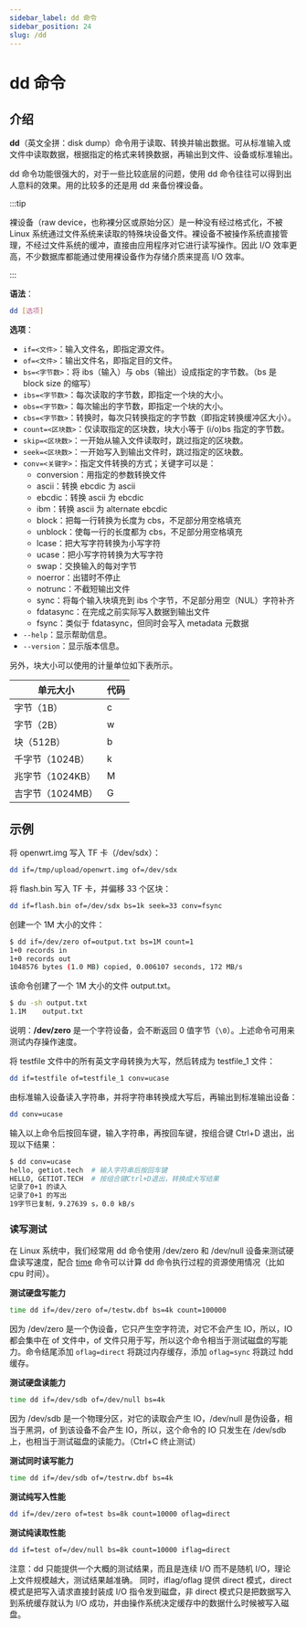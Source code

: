 ```yaml
---
sidebar_label: dd 命令
sidebar_position: 24
slug: /dd
---
```


# dd 命令



## 介绍

**dd**（英文全拼：disk dump）命令用于读取、转换并输出数据。可从标准输入或文件中读取数据，根据指定的格式来转换数据，再输出到文件、设备或标准输出。

dd 命令功能很强大的，对于一些比较底层的问题，使用 dd 命令往往可以得到出人意料的效果。用的比较多的还是用 dd 来备份裸设备。

:::tip

裸设备（raw device，也称裸分区或原始分区）是一种没有经过格式化，不被 Linux 系统通过文件系统来读取的特殊块设备文件。裸设备不被操作系统直接管理，不经过文件系统的缓冲，直接由应用程序对它进行读写操作。因此 I/O 效率更高，不少数据库都能通过使用裸设备作为存储介质来提高 I/O 效率。

:::

**语法**：

```bash
dd [选项]
```

**选项**：

- `if=<文件>`：输入文件名，即指定源文件。
- `of=<文件>`：输出文件名，即指定目的文件。
- `bs=<字节数>`：将 ibs（输入）与 obs（输出）设成指定的字节数。（bs 是  block size 的缩写）
- `ibs=<字节数>`：每次读取的字节数，即指定一个块的大小。
- `obs=<字节数>`：每次输出的字节数，即指定一个块的大小。
- `cbs=<字节数>`：转换时，每次只转换指定的字节数（即指定转换缓冲区大小）。
- `count=<区块数>`：仅读取指定的区块数，块大小等于 (i/o)bs 指定的字节数。
- `skip=<区块数>`：一开始从输入文件读取时，跳过指定的区块数。
- `seek=<区块数>`：一开始写入到输出文件时，跳过指定的区块数。
- `conv=<关键字>`：指定文件转换的方式；关键字可以是：
  - conversion：用指定的参数转换文件
  - ascii：转换 ebcdic 为 ascii
  - ebcdic：转换 ascii 为 ebcdic
  - ibm：转换 ascii 为 alternate ebcdic
  - block：把每一行转换为长度为 cbs，不足部分用空格填充
  - unblock：使每一行的长度都为 cbs，不足部分用空格填充
  - lcase：把大写字符转换为小写字符
  - ucase：把小写字符转换为大写字符
  - swap：交换输入的每对字节
  - noerror：出错时不停止
  - notrunc：不截短输出文件
  - sync：将每个输入块填充到 ibs 个字节，不足部分用空（NUL）字符补齐
  - fdatasync：在完成之前实际写入数据到输出文件
  - fsync：类似于 fdatasync，但同时会写入 metadata 元数据
- `--help`：显示帮助信息。
- `--version`：显示版本信息。

另外，块大小可以使用的计量单位如下表所示。

| 单元大小         | 代码 |
| ---------------- | ---- |
| 字节（1B）       | c    |
| 字节（2B）       | w    |
| 块（512B）       | b    |
| 千字节（1024B）  | k    |
| 兆字节（1024KB） | M    |
| 吉字节（1024MB） | G    |



## 示例

将 openwrt.img 写入 TF 卡（/dev/sdx）：

```bash
dd if=/tmp/upload/openwrt.img of=/dev/sdx
```

将 flash.bin 写入 TF 卡，并偏移 33 个区块：

```bash
dd if=flash.bin of=/dev/sdx bs=1k seek=33 conv=fsync
```

创建一个 1M 大小的文件：

```bash
$ dd if=/dev/zero of=output.txt bs=1M count=1
1+0 records in
1+0 records out
1048576 bytes (1.0 MB) copied, 0.006107 seconds, 172 MB/s
```

该命令创建了一个 1M 大小的文件 output.txt。

```bash
$ du -sh output.txt 
1.1M    output.txt
```

说明：**/dev/zero** 是一个字符设备，会不断返回 0 值字节（`\0`）。上述命令可用来测试内存操作速度。

将 testfile 文件中的所有英文字母转换为大写，然后转成为 testfile_1 文件：

```bash
dd if=testfile of=testfile_1 conv=ucase 
```

由标准输入设备读入字符串，并将字符串转换成大写后，再输出到标准输出设备：

```bash
dd conv=ucase 
```

输入以上命令后按回车键，输入字符串，再按回车键，按组合键 Ctrl+D 退出，出现以下结果：

```bash
$ dd conv=ucase
hello, getiot.tech  # 输入字符串后按回车键
HELLO, GETIOT.TECH  # 按组合键Ctrl+D退出，转换成大写结果
记录了0+1 的读入
记录了0+1 的写出
19字节已复制，9.27639 s，0.0 kB/s
```

### 读写测试

在 Linux 系统中，我们经常用 dd 命令使用 /dev/zero 和 /dev/null 设备来测试硬盘读写速度，配合 [time](/linux-command/time) 命令可以计算 dd 命令执行过程的资源使用情况（比如 cpu 时间）。

**测试硬盘写能力**

```bash
time dd if=/dev/zero of=/testw.dbf bs=4k count=100000
```

因为 /dev/zero 是一个伪设备，它只产生空字符流，对它不会产生 IO，所以，IO 都会集中在 of 文件中，of 文件只用于写，所以这个命令相当于测试磁盘的写能力。命令结尾添加 `oflag=direct` 将跳过内存缓存，添加 `oflag=sync` 将跳过 hdd 缓存。

**测试硬盘读能力**

```bash
time dd if=/dev/sdb of=/dev/null bs=4k
```

因为 /dev/sdb 是一个物理分区，对它的读取会产生 IO，/dev/null 是伪设备，相当于黑洞，of 到该设备不会产生 IO，所以，这个命令的 IO 只发生在 /dev/sdb 上，也相当于测试磁盘的读能力。（Ctrl+C 终止测试）

**测试同时读写能力**

```bash
time dd if=/dev/sdb of=/testrw.dbf bs=4k
```

**测试纯写入性能**

```bash
dd if=/dev/zero of=test bs=8k count=10000 oflag=direct
```

**测试纯读取性能**

```bash
dd if=test of=/dev/null bs=8k count=10000 iflag=direct
```

注意：dd 只能提供一个大概的测试结果，而且是连续 I/O 而不是随机 I/O，理论上文件规模越大，测试结果越准确。 同时，iflag/oflag 提供 direct 模式，direct 模式是把写入请求直接封装成 I/O 指令发到磁盘，非 direct 模式只是把数据写入到系统缓存就认为 I/O 成功，并由操作系统决定缓存中的数据什么时候被写入磁盘。

